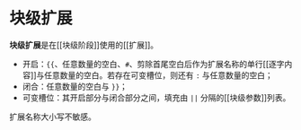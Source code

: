 # 块级扩展

**块级扩展**是在[[块级阶段]]使用的[[扩展]]。

- 开启：`{{`、任意数量的空白、`#`、剪除首尾空白后作为扩展名称的单行<wbr />
  [[逐字内容]]与任意数量的空白。若存在可变槽位，则还有 `:` 与任意数量的空白；
- 闭合：任意数量的空白与 `}}`；
- 可变槽位：其开启部分与闭合部分之间，填充由 `||` 分隔的[[块级参数]]列表。

扩展名称大小写不敏感。
